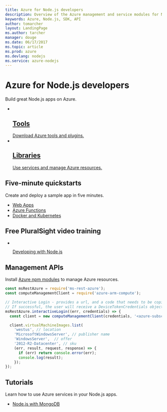 ```yaml
---
title: Azure for Node.js developers
description: Overview of the Azure management and service modules for Node.js
keywords: Azure, Node.js, SDK, API
author: tomarcher
layout: LandingPage
ms.author: tarcher
manager: douge
ms.date: 06/17/2017
ms.topic: article
ms.prod: azure
ms.devlang: nodejs
ms.service: azure-nodejs
---
```


# Azure for Node.js developers

Build great Node.js apps on Azure.

<ul class="cardsY panelContent">
    <li>
        <a href="node-azure-tools.md">
            <div class="cardSize">
                <div class="cardPadding">
                    <div class="card">
                        <div class="cardImageOuter">
                            <div class="cardImage">
                                <img src="/media/common/i_tools.svg" alt="" />
                            </div>
                        </div>
                        <div class="cardText">
                            <h2>Tools</h2>
                            Download Azure tools and plugins.
                        </div>
                    </div>
                </div>
            </div>
        </a>
    </li><li>
        <a href="node-sdk-azure-install.md">
            <div class="cardSize">
                <div class="cardPadding">
                    <div class="card">
                        <div class="cardImageOuter">
                            <div class="cardImage">
                                <img src="/media/common/i_reference.svg" alt="" />
                            </div>
                        </div>
                        <div class="cardText">
                            <h2>Libraries</h2>
                            Use services and manage Azure resources.
                        </div>
                    </div>
                </div>
            </div>
        </a>
    </li>
</ul>

## Five-minute quickstarts
Create and deploy a sample app in five minutes.
<ul>
   <li><a href="http://docs.microsoft.com/azure/app-service-web/app-service-web-get-started-nodejs">Web Apps</a></li>
   <li><a href="http://docs.microsoft.com/azure/azure-functions/functions-create-first-azure-function">Azure Functions</a></li>
   <li><a href="http://docs.microsoft.com/azure/container-service/container-service-kubernetes-walkthrough">Docker and Kubernetes</a></li>
</ul>

## Free PluralSight video training

<ul class="panelContent cardsW">
   <li>
      <div class="cardSize">
         <div class="cardPadding">
            <div class="card">
               <div class="cardImageOuter">
                  <div class="cardImage">
                     <a href="https://www.pluralsight.com/courses/developing-nodejs-microsoft-azure-getting-started?twoid=d6abac77-7dcc-4d33-9e03-f85e78989f02" data-linktype="external">
                     <img alt="" src="https://docs.microsoft.com/en-us/azure/app-service-web/media/index/video-training-nodejs.png" data-linktype="external"></a>
                  </div>
               </div>
               <div class="cardText">
                  <p>
                     <a href="https://www.pluralsight.com/courses/developing-nodejs-microsoft-azure-getting-started?twoid=d6abac77-7dcc-4d33-9e03-f85e78989f02" data-linktype="external">Developing with Node.js</a>
                  </p>
               </div>
            </div>
         </div>
      </div>
   </li>
</ul>

## Management APIs
Install [Azure npm modules](node-sdk-azure-get-started.md) to manage Azure resources. 

```javascript
const msRestAzure = require('ms-rest-azure');
const computeManagementClient = require('azure-arm-compute');

// Interactive Login - provides a url, and a code that needs to be copied and pasted in a browser.  
// If successful, the user will receive a DeviceTokenCredentials object. 
msRestAzure.interactiveLogin((err, credentials) => {
  const client = new computeManagementClient(credentials, '<azure-subscription-id>');

  client.virtualMachineImages.list(
    'westus', // location
    'MicrosoftWindowsServer', // publisher name 
    'WindowsServer',  // offer
    '2012-R2-Datacenter', // sku
    (err, result, request, response) => {
      if (err) return console.error(err);
      console.log(result);
    });
});
```

## Tutorials

Learn how to use Azure services in your Node.js apps.

<ul>
    <li><a href="https://docs.microsoft.com/azure/app-service-web/app-service-web-tutorial-nodejs-mongodb-app">Node.js with MongoDB</a></li>
</ul>